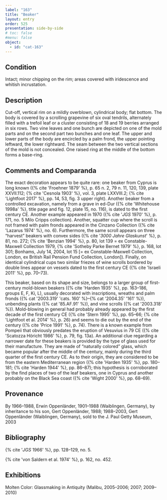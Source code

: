 ```yaml
---
label: "163"
title: "Beaker"
layout: entry
order: 525
presentation: side-by-side
# toc: false
#menu: false 
object:
  - id: "cat-163"
---
```


## Condition

Intact; minor chipping on the rim; areas covered with iridescence and whitish incrustation.

## Description

Cut-off, vertical rim on a mildly overblown, cylindrical body; flat bottom. The body is covered by a scrolling grapevine of six oval tendrils, alternately filled with a trefoil leaf or a cluster consisting of 18 and 19 berries arranged in six rows. Two vine leaves and one bunch are depicted on one of the mold parts and on the second part two bunches and one leaf. The upper and lower parts of the body are encircled by a palm frond, the upper pointing leftward, the lower rightward. The seam between the two vertical sections of the mold is not concealed. One raised ring at the middle of the bottom forms a base-ring.

## Comments and Comparanda

The exact decoration appears to be quite rare: one beaker from Cyprus is long known ({% cite 'Froehner 1879' %}, p. 65 n. 2, 79 n. 11, 120, 139, plate XXVII.112; {% cite 'Cesnola 1903' %}, vol. 3, plate LXXVIII.2; {% cite 'Lightfoot 2017' %}, pp. 14, 53, fig. 3 upper right). Another beaker from a controlled excavation, namely from a grave in ed-Dur ({% cite 'Whitehouse 1998a' %}, title page and fig. 12, plate 15, no. 116), is dated to the first century CE. Another example appeared in 1970 ({% cite '*JGS* 1970' %}, p. 171, no. 5 Milo Cripps collection). Another, squatter cup where the scroll is not framed with palm fronds appeared in the Cinzano Collection ({% cite 'Lazarus 1974' %}, no. 6). Furthermore, the same scroll appears on three “harvest” beakers with convex sides ({% cite '*3000 Jahre Glaskunst*' %}, p. 81, no. 272; {% cite 'Benzian 1994' %}, p. 80, lot 139 = ex Constable-Maxwell Collection 1979, {% cite 'Sotheby Parke Bernet 1979' %}, p. 168, lot 301; Bonhams, July 14, 2004, lot 15 [= ex Constable-Maxwell Collection, London, ex British Rail Pension Fund Collection, London]). Finally, on identical cylindrical cups two similar friezes of wine scrolls bordered by double lines appear on vessels dated to the first century CE ({% cite 'Israeli 2011' %}, pp. 70–73).

This beaker, based on its shape and size, belongs to a larger group of first-century mold-blown beakers ({% cite 'Harden 1935' %}, pp. 163–186, groups E, F, Ki, L), usually decorated with inscriptions, wreaths and palm fronds ({% cat '2003.319' 'cats. 160' %}–{% cat '2004.35' '161' %}), unbending plants ({% cat '85.AF.91' %}), and vine scrolls ({% cat '2003.318' %}). Mold-blowing in general had probably already appeared by the first decade of the first century CE ({% cite 'Stern 1995' %}, pp. 65–66; {% cite 'Lightfoot et al. 2014' %}, p. 26) and seems to die out by the end of the century ({% cite 'Price 1991' %}, p. 74). There is a known example from Pompeii that obviously predates the eruption of Vesuvius in 79 CE ({% cite 'Scatozza Höricht 1986' %}, p. 79, fig. 13a). An additional clue regarding a narrower date for these beakers is provided by the type of glass used for their manufacture. They are made of “naturally colored” glass, which became popular after the middle of the century, mainly during the third quarter of the first century CE. As to their origin, they are considered to be from the eastern Mediterranean region ({% cite 'Harden 1935' %}, pp. 180–181; {% cite 'Harden 1944' %}, pp. 86–87); this hypothesis is corroborated by the find places of two of the leaf beakers, one in Cyprus and another probably on the Black Sea coast ({% cite 'Wight 2000' %}, pp. 68–69).

## Provenance

By 1966–1988, Erwin Oppenländer, 1901–1988 (Waiblingen, Germany), by inheritance to his son, Gert Oppenländer, 1988; 1988–2003, Gert Oppenländer (Waiblingen, Germany), sold to the J. Paul Getty Museum, 2003

## Bibliography

{% cite '*JGS* 1966' %}, pp. 128–129, no. 5.

{% cite 'von Saldern et al. 1974' %}, p. 162, no. 452.

## Exhibitions

Molten Color: Glassmaking in Antiquity (Malibu, 2005–2006; 2007; 2009–2010)
